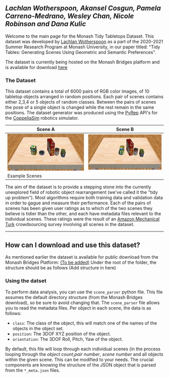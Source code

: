 ## *Lachlan Wotherspoon, Akansel Cosgun, Pamela Carreno-Medrano, Wesley Chan, Nicole Robinson and Dana Kulic*

Welcome to the main page for the Monash Tidy Tabletops Dataset. This dataset was developed by [Lachlan Wotherspoon](https://github.com/lachwot) as a part of the 2020-2021 Summer Research Program at Monash University, in our paper titled: "Tidy Tables: Generating Scenes Using Geometric and Semantic Preferences".

The dataset is currently being hosted on the Monash Bridges platform and is available for download [here](https://google.com)

### The Dataset
This dataset contains a total of 6000 pairs of RGB color images, of 10 tabletop objects arranged in random positions. Each pair of scenes contains either 2,3,4 or 5 objects of random classes. Between the pairs of scenes the pose of a single object is changed while the rest remain in the same positions. The dataset generator was produced using the [PyRep](https://github.com/stepjam/PyRep) API's for the [CoppeliaSim](https://www.coppeliarobotics.com/) robotics simulator.

Scene A | Scene B
| --- | --- |
![Example Scene 1](https://raw.githubusercontent.com/lachwot/lachwot.github.io/main/pair_5_31_1_scene.jpg) | ![Example Scene 2](https://raw.githubusercontent.com/lachwot/lachwot.github.io/main/pair_5_31_2_scene.jpg)
|Example Scenes|

The aim of the dataset is to provide a stepping stone into the currently unexplored field of robotic object rearrangement (we've called it the "tidy up problem"). Most algorithms require both training data and validation data in order to gague and measure their performance. Each of the pairs of scenes has been given user ratings as to which of the two scenes they believe is tidier than the other, and each have metadata files relevant to the individual scenes. These ratings were the result of an [Amazon Mechanical Turk](https://www.mturk.com/) crowdsourcing survey involving all scenes in the dataset.

---
## How can I download and use this dataset?
As mentioned earlier the dataset is available for public download from the Monash Bridges Platform: [(To be added)](https://google.com)
Under the root of the folder, the structure should be as follows (Add structure in here)

### Using the datset
To perform data analysis, you can use the `scene_parser` python file.
This file assumes the default directory structure (from the Monash Bridges download), so be sure to avoid changing that. 
The `scene_parser` file allows you to read the metadata files. Per object in each scene, the data is as follows:
- `class`: The class of the object, this will match one of the names of the objects in the object set.
- `position`: The 3DOF XYZ position of the object.
- `orientation`: The 3DOF Roll, Pitch, Yaw of the object.  

By default, this file will loop through each individual scenes (in the process looping through the _object count_,_pair number_, _scene number_ and all objects within the given scene. This can be modified to your needs. The crucial components are knowing the structure of the JSON object that is parsed from the `*_meta.json` files.
